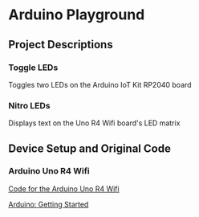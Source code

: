 # Arduino Playground

## Project Descriptions

### Toggle LEDs 

Toggles two LEDs on the Arduino IoT Kit RP2040 board

### Nitro LEDs

Displays text on the Uno R4 Wifi board's LED matrix

## Device Setup and Original Code

### Arduino Uno R4 Wifi

[Code for the Arduino Uno R4 Wifi](./uno-r4-wifi/README.md)

[Arduino: Getting Started](https://docs.arduino.cc/tutorials/uno-r4-wifi/r4-wifi-getting-started)